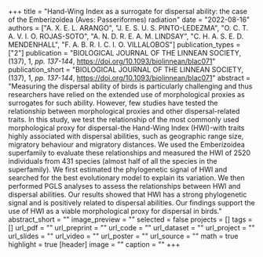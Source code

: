 +++
title = "Hand-Wing Index as a surrogate for dispersal ability: the case of the Emberizoidea (Aves: Passeriformes) radiation"
date = "2022-08-16"
authors = ["A. X. E. L. ARANGO", "J. E. S. U. S. PINTO-LEDEZMA", "O. C. T. A. V. I. O. ROJAS-SOTO", "A. N. D. R. E. A. M. LINDSAY", "C. H. A. S. E. D. MENDENHALL", "F. A. B. R. I. C. I. O. VILLALOBOS"]
publication_types = ["2"]
publication = "BIOLOGICAL JOURNAL OF THE LINNEAN SOCIETY, (137), 1, _pp. 137-144_, https://doi.org/10.1093/biolinnean/blac071"
publication_short = "BIOLOGICAL JOURNAL OF THE LINNEAN SOCIETY, (137), 1, _pp. 137-144_, https://doi.org/10.1093/biolinnean/blac071"
abstract = "Measuring the dispersal ability of birds is particularly challenging and thus researchers have relied on the extended use of morphological proxies as surrogates for such ability. However, few studies have tested the relationship between morphological proxies and other dispersal-related traits. In this study, we test the relationship of the most commonly used morphological proxy for dispersal-the Hand-Wing Index (HWI)-with traits highly associated with dispersal abilities, such as geographic range size, migratory behaviour and migratory distances. We used the Emberizoidea superfamily to evaluate these relationships and measured the HWI of 2520 individuals from 431 species (almost half of all the species in the superfamily). We first estimated the phylogenetic signal of HWI and searched for the best evolutionary model to explain its variation. We then performed PGLS analyses to assess the relationships between HWI and dispersal abilities. Our results showed that HWI has a strong phylogenetic signal and is positively related to dispersal abilities. Our findings support the use of HWI as a viable morphological proxy for dispersal in birds."
abstract_short = ""
image_preview = ""
selected = false
projects = []
tags = []
url_pdf = ""
url_preprint = ""
url_code = ""
url_dataset = ""
url_project = ""
url_slides = ""
url_video = ""
url_poster = ""
url_source = ""
math = true
highlight = true
[header]
image = ""
caption = ""
+++
